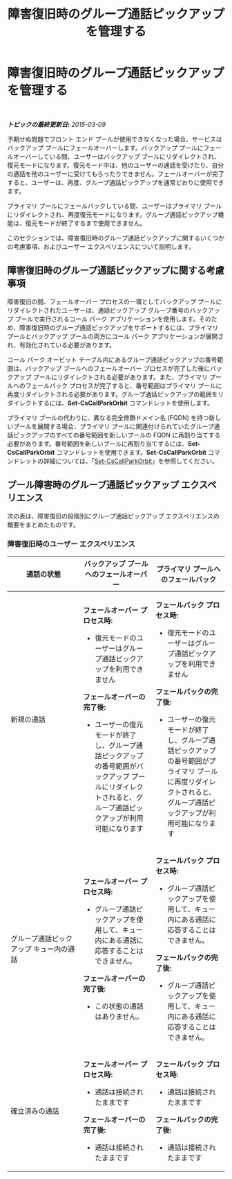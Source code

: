 ﻿---
title: 障害復旧時のグループ通話ピックアップを管理する
TOCTitle: 障害復旧時のグループ通話ピックアップを管理する
ms:assetid: 2d32f19f-c649-4a72-a4fb-edd338e3a7cc
ms:mtpsurl: https://technet.microsoft.com/ja-jp/library/JJ945618(v=OCS.15)
ms:contentKeyID: 52056564
ms.date: 05/19/2016
mtps_version: v=OCS.15
ms.translationtype: HT
---

# 障害復旧時のグループ通話ピックアップを管理する

 

_**トピックの最終更新日:** 2015-03-09_

予期せぬ問題でフロント エンド プールが使用できなくなった場合、サービスはバックアップ プールにフェールオーバーします。バックアップ プールにフェールオーバーしている間、ユーザーはバックアップ プールにリダイレクトされ、復元モードになります。復元モード中は、他のユーザーの通話を受けたり、自分の通話を他のユーザーに受けてもらったりできません。フェールオーバーが完了すると、ユーザーは、再度、グループ通話ピックアップを通常どおりに使用できます。

プライマリ プールにフェールバックしている間、ユーザーはプライマリ プールにリダイレクトされ、再度復元モードになります。グループ通話ピックアップ機能は、復元モードが終了するまで使用できません。

このセクションでは、障害復旧時のグループ通話ピックアップに関するいくつかの考慮事項、およびユーザー エクスペリエンスについて説明します。

## 障害復旧時のグループ通話ピックアップに関する考慮事項

障害復旧の間、フェールオーバー プロセスの一環としてバックアップ プールにリダイレクトされたユーザーは、通話ピックアップ グループ番号のバックアップ プールで実行されるコール パーク アプリケーションを使用します。そのため、障害復旧時のグループ通話ピックアップをサポートするには、プライマリ プールとバックアップ プールの両方にコール パーク アプリケーションが展開され、有効化されている必要があります。

コール パーク オービット テーブル内にあるグループ通話ピックアップの番号範囲は、バックアップ プールへのフェールオーバー プロセスが完了した後にバックアップ プールにリダイレクトされる必要があります。また、プライマリ プールへのフェールバック プロセスが完了すると、番号範囲はプライマリ プールに再度リダイレクトされる必要があります。グループ通話ピックアップの範囲をリダイレクトするには、**Set-CsCallParkOrbit** コマンドレットを使用します。

プライマリ プールの代わりに、異なる完全修飾ドメイン名 (FQDN) を持つ新しいプールを展開する場合、プライマリ プールに関連付けられていたグループ通話ピックアップのすべての番号範囲を新しいプールの FQDN に再割り当てする必要があります。番号範囲を新しいプールに再割り当てするには、**Set-CsCallParkOrbit** コマンドレットを使用できます。**Set-CsCallParkOrbit** コマンドレットの詳細については、「[Set-CsCallParkOrbit](https://docs.microsoft.com/en-us/powershell/module/skype/Set-CsCallParkOrbit)」を参照してください。

## プール障害時のグループ通話ピックアップ エクスペリエンス

次の表は、障害復旧の段階別にグループ通話ピックアップ エクスペリエンスの概要をまとめたものです。

### 障害復旧時のユーザー エクスペリエンス

<table>
<colgroup>
<col style="width: 33%" />
<col style="width: 33%" />
<col style="width: 33%" />
</colgroup>
<thead>
<tr class="header">
<th>通話の状態</th>
<th>バックアップ プールへのフェールオーバー</th>
<th>プライマリ プールへのフェールバック</th>
</tr>
</thead>
<tbody>
<tr class="odd">
<td><p>新規の通話</p></td>
<td><p><strong>フェールオーバー プロセス時:</strong></p>
<ul>
<li><p>復元モードのユーザーはグループ通話ピックアップを利用できません</p></li>
</ul>
<p><strong>フェールオーバーの完了後:</strong></p>
<ul>
<li><p>ユーザーの復元モードが終了し、グループ通話ピックアップの番号範囲がバックアップ プールにリダイレクトされると、グループ通話ピックアップが利用可能になります</p></li>
</ul></td>
<td><p><strong>フェールバック プロセス時:</strong></p>
<ul>
<li><p>復元モードのユーザーはグループ通話ピックアップを利用できません</p></li>
</ul>
<p><strong>フェールバックの完了後:</strong></p>
<ul>
<li><p>ユーザーの復元モードが終了し、グループ通話ピックアップの番号範囲がプライマリ プールに再度リダイレクトされると、グループ通話ピックアップが利用可能になります</p></li>
</ul></td>
</tr>
<tr class="even">
<td><p>グループ通話ピックアップ キュー内の通話</p></td>
<td><p><strong>フェールオーバー プロセス時:</strong></p>
<ul>
<li><p>グループ通話ピックアップを使用して、キュー内にある通話に応答することはできません。</p></li>
</ul>
<p><strong>フェールオーバーの完了後:</strong></p>
<ul>
<li><p>この状態の通話はありません。</p></li>
</ul></td>
<td><p><strong>フェールバック プロセス時:</strong></p>
<ul>
<li><p>グループ通話ピックアップを使用して、キュー内にある通話に応答することはできません。</p></li>
</ul>
<p><strong>フェールバックの完了後:</strong></p>
<ul>
<li><p>グループ通話ピックアップを使用して、キュー内にある通話に応答することはできません。</p></li>
</ul></td>
</tr>
<tr class="odd">
<td><p>確立済みの通話</p></td>
<td><p><strong>フェールオーバー プロセス時:</strong></p>
<ul>
<li><p>通話は接続されたままです</p></li>
</ul>
<p><strong>フェールオーバーの完了後:</strong></p>
<ul>
<li><p>通話は接続されたままです</p></li>
</ul></td>
<td><p><strong>フェールバック プロセス時:</strong></p>
<ul>
<li><p>通話は接続されたままです</p></li>
</ul>
<p><strong>フェールバックの完了後:</strong></p>
<ul>
<li><p>通話は接続されたままです</p></li>
</ul></td>
</tr>
</tbody>
</table>


